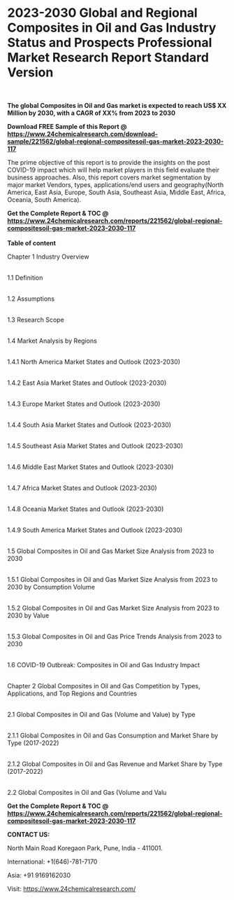 <h1>2023-2030 Global and Regional Composites in Oil and Gas Industry Status and Prospects Professional Market Research Report Standard Version</h1><br/><p><strong>The global Composites in Oil and Gas market is expected to reach US$ XX Million by 2030, with a <strong>CAGR</strong> of XX% from 2023 to 2030</strong></p><div><b>Download FREE Sample of this Report @ <a href="https://www.24chemicalresearch.com/download-sample/221562/global-regional-compositesoil-gas-market-2023-2030-117">https://www.24chemicalresearch.com/download-sample/221562/global-regional-compositesoil-gas-market-2023-2030-117</a></b></div><p>The prime objective of this report is to provide the insights on the post COVID-19 impact which will help market players in this field evaluate their business approaches. Also, this report covers market segmentation by major market Vendors, types, applications/end users and geography(North America, East Asia, Europe, South Asia, Southeast Asia, Middle East, Africa, Oceania, South America).</p><div><b>Get the Complete Report & TOC @ <a href="https://www.24chemicalresearch.com/reports/221562/global-regional-compositesoil-gas-market-2023-2030-117">https://www.24chemicalresearch.com/reports/221562/global-regional-compositesoil-gas-market-2023-2030-117</a></b></div><br><b>Table of content</b><p>Chapter 1 Industry Overview<br />
 
 <br>1.1 Definition<br />
 
 <br>1.2 Assumptions<br />
 
 <br>1.3 Research Scope<br />
 
 <br>1.4 Market Analysis by Regions<br />
 
 <br>1.4.1 North America Market States and Outlook (2023-2030)<br />
 
 <br>1.4.2 East Asia Market States and Outlook (2023-2030)<br />
 
 <br>1.4.3 Europe Market States and Outlook (2023-2030)<br />
 
 <br>1.4.4 South Asia Market States and Outlook (2023-2030)<br />
 
 <br>1.4.5 Southeast Asia Market States and Outlook (2023-2030)<br />
 
 <br>1.4.6 Middle East Market States and Outlook (2023-2030)<br />
 
 <br>1.4.7 Africa Market States and Outlook (2023-2030)<br />
 
 <br>1.4.8 Oceania Market States and Outlook (2023-2030)<br />
 
 <br>1.4.9 South America Market States and Outlook (2023-2030)<br />
 
 <br>1.5 Global Composites in Oil and Gas Market Size Analysis from 2023 to 2030<br />
 
 <br>1.5.1 Global Composites in Oil and Gas Market Size Analysis from 2023 to 2030 by Consumption Volume<br />
 
 <br>1.5.2 Global Composites in Oil and Gas Market Size Analysis from 2023 to 2030 by Value<br />
 
 <br>1.5.3 Global Composites in Oil and Gas Price Trends Analysis from 2023 to 2030<br />
 
 <br>1.6 COVID-19 Outbreak: Composites in Oil and Gas Industry Impact<br />
 
 <br>Chapter 2 Global Composites in Oil and Gas Competition by Types, Applications, and Top Regions and Countries<br />
 
 <br>2.1 Global Composites in Oil and Gas (Volume and Value) by Type<br />
 
 <br>2.1.1 Global Composites in Oil and Gas Consumption and Market Share by Type (2017-2022)<br />
 
 <br>2.1.2 Global Composites in Oil and Gas Revenue and Market Share by Type (2017-2022)<br />
 
 <br>2.2 Global Composites in Oil and Gas (Volume and Valu<br><div><b>Get the Complete Report & TOC @ <a href="https://www.24chemicalresearch.com/reports/221562/global-regional-compositesoil-gas-market-2023-2030-117">https://www.24chemicalresearch.com/reports/221562/global-regional-compositesoil-gas-market-2023-2030-117</a></b></div></p>
 
 <b>CONTACT US:</b><br>
 
 North Main Road Koregaon Park, Pune, India - 411001.<br/>
 
 International: +1(646)-781-7170<br/>
 
 Asia: +91 9169162030<br/>
 
 Visit: <a href="https://www.24chemicalresearch.com/">https://www.24chemicalresearch.com/</a>
 
 <br>